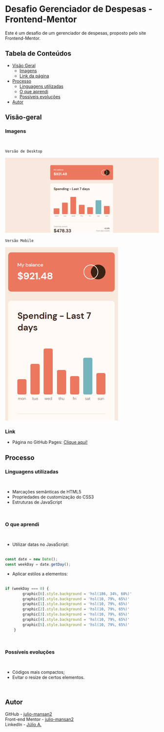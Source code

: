 # Desafio Gerenciador de Despesas - Frontend-Mentor

Este é um desafio de um gerenciador de despesas, proposto pelo site Frontend-Mentor.

## Tabela de Conteúdos

- [Visão Geral](#visão-geral)
    - [Imagens](#imagens)
    - [Link da página](#link)
- [Processo](#processo)
    - [Linguagens utilizadas](#linguagens-utilizadas)
    - [O que aprendi](#o-que-aprendi)
    - [Possíveis evoluções](#possíveis-evoluções)
- [Autor](#autor)

## Visão-geral

### Imagens

<br>

````
Versão de Desktop
````

   <img src="./src/design/desktop-design.gif" alt="desktop-design">

<br>

````
Versão Mobile

````

 <img src="./src/design/mobile-design.gif" alt="mobile-design">

### Link

- Página no GitHub Pages: <a href="https://julio-mansan2.github.io/gerenciador-de-despesas/">Clique aqui!</a>

## Processo

### Linguagens utilizadas

<br>

- Marcações semânticas de HTML5
- Propriedades de customização do CSS3
- Estruturas de JavaScript

<br>

### O que aprendi

<br>

- Utilizar datas no JavaScript:

````javascript

const date = new Date();
const weekDay = date.getDay();

````

- Aplicar estilos a elementos:

````javascript

if (weekDay === 0) {
        graphic[6].style.background = 'hsl(186, 34%, 60%)'
        graphic[0].style.background = 'hsl(10, 79%, 65%)'
        graphic[1].style.background = 'hsl(10, 79%, 65%)'
        graphic[2].style.background = 'hsl(10, 79%, 65%)'
        graphic[3].style.background = 'hsl(10, 79%, 65%)'
        graphic[4].style.background = 'hsl(10, 79%, 65%)'
        graphic[5].style.background = 'hsl(10, 79%, 65%)'
    }

````
<br>

### Possíveis evoluções

<br>

- Códigos mais compactos;
- Evitar o resize de certos elementos.

<br>

## Autor

GitHub - <a href="https://github.com/julio-mansan2">julio-mansan2</a> <br>
Front-end Mentor - <a href="https://www.frontendmentor.io/profile/julio-mansan2">julio-mansan2</a> <br>
LinkedIn - <a href="https://www.linkedin.com/in/j%C3%BAlio-a-mansan-3415a7249/">Júlio A.</a> <br>